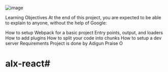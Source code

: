 ![image](https://github.com/Praisedoumar/alx-react/assets/110107990/97b5733a-94e9-4b49-abf2-73400e44bc23)

Learning Objectives
At the end of this project, you are expected to be able to explain to anyone, without the help of Google:

How to setup Webpack for a basic project
Entry points, output, and loaders
How to add plugins
How to split your code into chunks
How to setup a dev server
Requirements
Project is done by Adigun Praise O
# alx-react#
